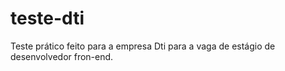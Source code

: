 # teste-dti
Teste prático feito para a empresa Dti para a vaga de estágio de desenvolvedor fron-end.
